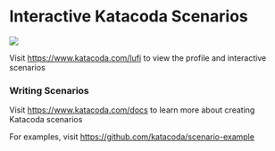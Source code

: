 # Interactive Katacoda Scenarios

[![](http://shields.katacoda.com/katacoda/lufi/count.svg)](https://www.katacoda.com/lufi "Get your profile on Katacoda.com")

Visit https://www.katacoda.com/lufi to view the profile and interactive scenarios

### Writing Scenarios
Visit https://www.katacoda.com/docs to learn more about creating Katacoda scenarios

For examples, visit https://github.com/katacoda/scenario-example
